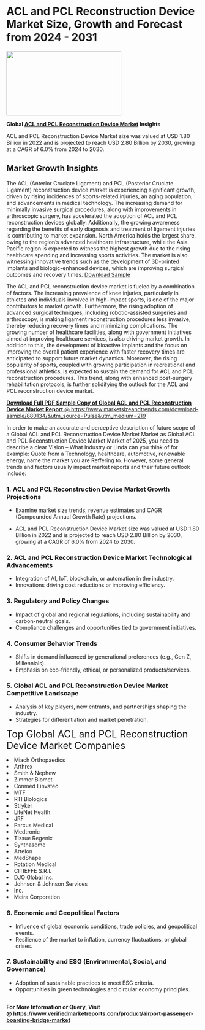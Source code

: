 <H1>ACL and PCL Reconstruction Device Market Size, Growth and Forecast from 2024 - 2031</H1><img class="aligncenter size-medium wp-image-584254" src="https://thirdeyenews.in/wp-content/uploads/2024/09/Global-Market-Research-300x168.jpeg" alt="" width="300" height="168" /><p><strong>Global&nbsp;<a href="https://www.marketsizeandtrends.com/download-sample/880134/&amp;utm_source=Pulse&amp;utm_medium=219">ACL and PCL Reconstruction Device Market</a> Insights</strong></p><p>ACL and PCL Reconstruction Device Market size was valued at USD 1.80 Billion in 2022 and is projected to reach USD 2.80 Billion by 2030, growing at a CAGR of 6.0% from 2024 to 2030.</p><p><h2>Market Growth Insights</h2> <p>The ACL (Anterior Cruciate Ligament) and PCL (Posterior Cruciate Ligament) reconstruction device market is experiencing significant growth, driven by rising incidences of sports-related injuries, an aging population, and advancements in medical technology. The increasing demand for minimally invasive surgical procedures, along with improvements in arthroscopic surgery, has accelerated the adoption of ACL and PCL reconstruction devices globally. Additionally, the growing awareness regarding the benefits of early diagnosis and treatment of ligament injuries is contributing to market expansion. North America holds the largest share, owing to the region’s advanced healthcare infrastructure, while the Asia Pacific region is expected to witness the highest growth due to the rising healthcare spending and increasing sports activities. The market is also witnessing innovative trends such as the development of 3D-printed implants and biologic-enhanced devices, which are improving surgical outcomes and recovery times. <a href="#">Download Sample</a></p> <p>The ACL and PCL reconstruction device market is fueled by a combination of factors. The increasing prevalence of knee injuries, particularly in athletes and individuals involved in high-impact sports, is one of the major contributors to market growth. Furthermore, the rising adoption of advanced surgical techniques, including robotic-assisted surgeries and arthroscopy, is making ligament reconstruction procedures less invasive, thereby reducing recovery times and minimizing complications. The growing number of healthcare facilities, along with government initiatives aimed at improving healthcare services, is also driving market growth. In addition to this, the development of bioactive implants and the focus on improving the overall patient experience with faster recovery times are anticipated to support future market dynamics. Moreover, the rising popularity of sports, coupled with growing participation in recreational and professional athletics, is expected to sustain the demand for ACL and PCL reconstruction procedures. This trend, along with enhanced post-surgery rehabilitation protocols, is further solidifying the outlook for the ACL and PCL reconstruction device market. <p><a href="#"></p><p><span class=""><strong>Download Full PDF Sample Copy of Global ACL and PCL Reconstruction Device Market Report</strong> @ <a href="https://www.marketsizeandtrends.com/download-sample/880134/&amp;utm_source=Pulse&amp;utm_medium=219" target="_blank">https://www.marketsizeandtrends.com/download-sample/880134/&amp;utm_source=Pulse&amp;utm_medium=219</a></span></p><p>In order to make an accurate and perceptive description of future scope of a Global&nbsp;ACL and PCL Reconstruction Device Market Market as Global&nbsp;ACL and PCL Reconstruction Device Market Market of 2025, you need to describe a clear Vision &ndash; What Industry or Linda can you think of for example: Quote from a Technology, healthcare, automotive, renewable energy, name the market you are Reffering to. However, some general trends and factors usually impact market reports and their future outlook include:</p><h3>1.&nbsp;<strong>ACL and PCL Reconstruction Device Market Growth Projections</strong></h3><ul><li>Examine market size trends, revenue estimates and CAGR (Compounded Annual Growth Rate) projections.</li><li><p>ACL and PCL Reconstruction Device Market size was valued at USD 1.80 Billion in 2022 and is projected to reach USD 2.80 Billion by 2030, growing at a CAGR of 6.0% from 2024 to 2030.</p></li></ul><h3>2.&nbsp;<strong>ACL and PCL Reconstruction Device Market Technological Advancements</strong></h3><ul><li>Integration of AI, IoT, blockchain, or automation in the industry.</li><li>Innovations driving cost reductions or improving efficiency.</li></ul><h3>3.&nbsp;<strong>Regulatory and Policy Changes</strong></h3><ul><li>Impact of global and regional regulations, including sustainability and carbon-neutral goals.</li><li>Compliance challenges and opportunities tied to government initiatives.</li></ul><h3>4.&nbsp;<strong>Consumer Behavior Trends</strong></h3><ul><li>Shifts in demand influenced by generational preferences (e.g., Gen Z, Millennials).</li><li>Emphasis on eco-friendly, ethical, or personalized products/services.</li></ul><h3>5.&nbsp;<strong>Global ACL and PCL Reconstruction Device Market Competitive Landscape</strong></h3><ul><li>Analysis of key players, new entrants, and partnerships shaping the industry.</li><li>Strategies for differentiation and market penetration.</li></ul><p data-pm-slice="1 1 []"><span style="color: inherit; font-family: inherit; font-size: 25px;">Top Global ACL and PCL Reconstruction Device Market Companies</span></p><div class="" data-test-id=""><p><li>Miach Orthopaedics</li><li> Arthrex</li><li> Smith & Nephew</li><li> Zimmer Biomet</li><li> Conmed Linvatec</li><li> MTF</li><li> RTI Biologics</li><li> Stryker</li><li> LifeNet Health</li><li> JRF</li><li> Parcus Medical</li><li> Medtronic</li><li> Tissue Regenix</li><li> Synthasome</li><li> Artelon</li><li> MedShape</li><li> Rotation Medical</li><li> CITIEFFE S.R.L</li><li> DJO Global Inc.</li><li> Johnson & Johnson Services</li><li> Inc.</li><li> Meira Corporation</li></p></div><h3>6.&nbsp;<strong>Economic and Geopolitical Factors</strong></h3><ul><li>Influence of global economic conditions, trade policies, and geopolitical events.</li><li>Resilience of the market to inflation, currency fluctuations, or global crises.</li></ul><h3>7.&nbsp;<strong>Sustainability and ESG (Environmental, Social, and Governance)</strong></h3><ul><li>Adoption of sustainable practices to meet ESG criteria.</li><li>Opportunities in green technologies and circular economy principles.</li></ul><h2><strong style="font-size: 14px;">For More Information or Query, Visit @&nbsp;</strong><a style="background-color: #ffffff; font-size: 14px;" href="https://www.marketsizeandtrends.com/report/acl-and-pcl-reconstruction-device-market/" target="_blank">https://www.verifiedmarketreports.com/product/airport-passenger-boarding-bridge-market</a></h2>
